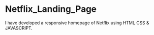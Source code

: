 # Netflix_Landing_Page
I have developed a responsive homepage of Netflix using HTML CSS &amp; JAVASCRIPT. 
